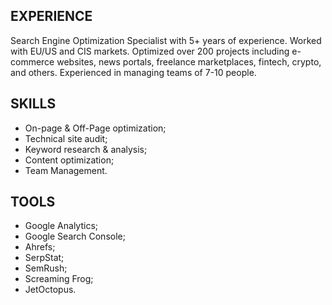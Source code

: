 <h2>EXPERIENCE</h2>
<p>Search Engine Optimization Specialist with 5+ years of experience. Worked with EU/US and CIS markets.
Optimized over 200 projects including e-commerce websites, news portals, freelance marketplaces, fintech, crypto, and others.
Experienced in managing teams of 7-10 people.</p>

<h2>SKILLS</h2>
<ul>
  <li>On-page & Off-Page optimization;</li>
  <li>Technical site audit;</li>
  <li>Keyword research & analysis;</li>
  <li>Content optimization;</li>
  <li>Team Management.</li>
</ul>
<h2>TOOLS</h2>
<ul>
  <li>Google Analytics;</li>
  <li>Google Search Console;</li>
  <li>Ahrefs;</li>
  <li>SerpStat;</li>
  <li>SemRush;</li>
  <li>Screaming Frog;</li>
  <li>JetOctopus.</li>
</ul>
<!--
**KorzunovSEO/KorzunovSEO** is a ✨ _special_ ✨ repository because its `README.md` (this file) appears on your GitHub profile.

Here are some ideas to get you started:

- 🔭 I’m currently working on ...
- 🌱 I’m currently learning ...
- 👯 I’m looking to collaborate on ...
- 🤔 I’m looking for help with ...
- 💬 Ask me about ...
- 📫 How to reach me: ...
- 😄 Pronouns: ...
- ⚡ Fun fact: ...
-->
